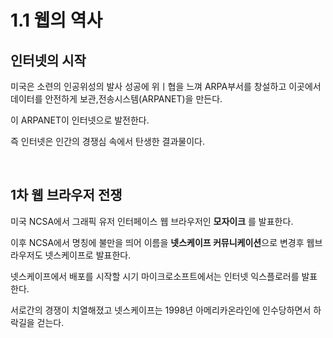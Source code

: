 # 1.1 웹의 역사

## 인터넷의 시작

미국은 소련의 인공위성의 발사 성공에 위ㅣ협을 느껴 ARPA부서를 창설하고  이곳에서 데이터를 안전하게 보관,전송시스템(ARPANET)을 만든다.

이 ARPANET이 인터넷으로 발전한다.

즉 인터넷은 인간의 경쟁심 속에서 탄생한 결과물이다.

<br>

## 1차 웹 브라우저 전쟁

미국 NCSA에서 그래픽 유저 인터페이스 웹 브라우저인 **모자이크** 를 발표한다.

이후 NCSA에서 명칭에 불만을 띄어 이름을 **넷스케이프 커뮤니케이션**으로 변경후 웹브라우저도 넷스케이프로 발표한다.

넷스케이프에서 배포를 시작할 시기 마이크로소프트에서는 인터넷 익스플로러를 발표한다.

서로간의 경쟁이 치열해졌고 넷스케이프는 1998년 아메리카온라인에 인수당하면서 하락길을 걷는다.